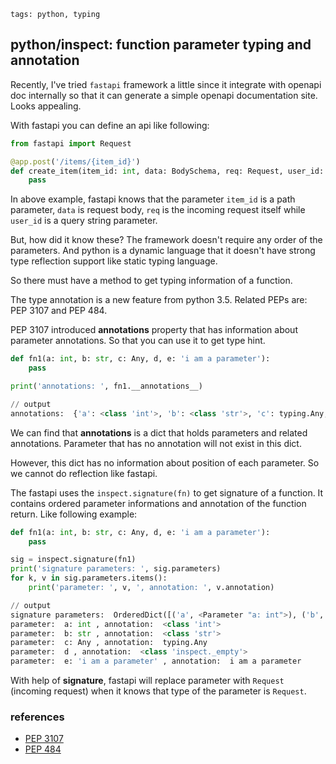 ```metadata
tags: python, typing
```

## python/inspect: function parameter typing and annotation

Recently, I've tried `fastapi` framework a little since it integrate with openapi
 doc internally so that it can generate a simple openapi documentation site. Looks
 appealing.

With fastapi you can define an api like following:

```py
from fastapi import Request

@app.post('/items/{item_id}')
def create_item(item_id: int, data: BodySchema, req: Request, user_id: int = None):
    pass
```

In above example, fastapi knows that the parameter `item_id` is a path parameter,
 `data` is request body, `req` is the incoming request itself while `user_id` is a
 query string parameter.

But, how did it know these? The framework doesn't require any order of the parameters.
 And python is a dynamic language that it doesn't have strong type reflection support
 like static typing language.

So there must have a method to get typing information of a function.

The type annotation is a new feature from python 3.5. Related PEPs are: PEP 3107 and
 PEP 484.

PEP 3107 introduced **__annotations__** property that has information about parameter
 annotations. So that you can use it to get type hint.

```py
def fn1(a: int, b: str, c: Any, d, e: 'i am a parameter'):
    pass

print('annotations: ', fn1.__annotations__)

// output
annotations:  {'a': <class 'int'>, 'b': <class 'str'>, 'c': typing.Any, 'e': 'i am a parameter'}
```

We can find that **__annotations__** is a dict that holds parameters and related annotations.
Parameter that has no annotation will not exist in this dict.

However, this dict has no information about position of each parameter. So we cannot
 do reflection like fastapi.

The fastapi uses the `inspect.signature(fn)` to get signature of a function. It contains
 ordered parameter informations and annotation of the function return. Like following example:

```py
def fn1(a: int, b: str, c: Any, d, e: 'i am a parameter'):
    pass

sig = inspect.signature(fn1)
print('signature parameters: ', sig.parameters)
for k, v in sig.parameters.items():
    print('parameter: ', v, ', annotation: ', v.annotation)

// output
signature parameters:  OrderedDict([('a', <Parameter "a: int">), ('b', <Parameter "b: str">), ('c', <Parameter "c: Any">), ('d', <Parameter "d">), ('e', <Parameter "e: 'i am a parameter'">)])
parameter:  a: int , annotation:  <class 'int'>
parameter:  b: str , annotation:  <class 'str'>
parameter:  c: Any , annotation:  typing.Any
parameter:  d , annotation:  <class 'inspect._empty'>
parameter:  e: 'i am a parameter' , annotation:  i am a parameter
```

With help of **signature**, fastapi will replace parameter with `Request` (incoming request)
 when it knows that type of the parameter is `Request`.

### references
- [PEP 3107](https://www.python.org/dev/peps/pep-3107/)
- [PEP 484](https://www.python.org/dev/peps/pep-0484/)
